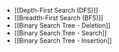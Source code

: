 - [[Depth-First Search (DFS)]] 
- [[Breadth-First Search (BFS)]]
- [[Binary Search Tree - Deletion]]
- [[Binary Search Tree - Search]]
- [[Binary Search Tree - Insertion]]